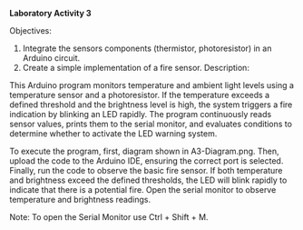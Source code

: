 **Laboratory Activity 3**

Objectives:

1. Integrate the sensors components (thermistor, photoresistor) in an Arduino circuit.
2. Create a simple implementation of a fire sensor.
Description:

This Arduino program monitors temperature and ambient light levels using a temperature sensor and a photoresistor. If the temperature exceeds a defined threshold and the brightness level is high, the system triggers a fire indication by blinking an LED rapidly. The program continuously reads sensor values, prints them to the serial monitor, and evaluates conditions to determine whether to activate the LED warning system.

To execute the program, first, diagram shown in A3-Diagram.png. Then, upload the code to the Arduino IDE, ensuring the correct port is selected. Finally, run the code to observe the basic fire sensor. If both temperature and brightness exceed the defined thresholds, the LED will blink rapidly to indicate that there is a potential fire. Open the serial monitor to observe temperature and brightness readings.

Note: To open the Serial Monitor use Ctrl + Shift + M.
